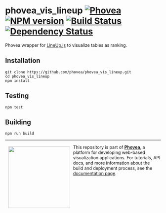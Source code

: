 phovea_vis_lineup [![Phovea][phovea-image]][phovea-url] [![NPM version][npm-image]][npm-url] [![Build Status][travis-image]][travis-url] [![Dependency Status][daviddm-image]][daviddm-url]
=====================

Phovea wrapper for [LineUp.js](http://github.com/Caleydo/lineup.js) to visualize tables as ranking.

Installation
------------

```
git clone https://github.com/phovea/phovea_vis_lineup.git
cd phovea_vis_lineup
npm install
```

Testing
-------

```
npm test
```

Building
--------

```
npm run build
```



***

<a href="https://caleydo.org"><img src="http://caleydo.org/assets/images/logos/caleydo.svg" align="left" width="200px" hspace="10" vspace="6"></a>
This repository is part of **[Phovea](http://phovea.caleydo.org/)**, a platform for developing web-based visualization applications. For tutorials, API docs, and more information about the build and deployment process, see the [documentation page](http://phovea.caleydo.org).


[phovea-image]: https://img.shields.io/badge/Phovea-Client%20Plugin-F47D20.svg
[phovea-url]: https://phovea.caleydo.org
[npm-image]: https://badge.fury.io/js/phovea_vis_lineup.svg
[npm-url]: https://npmjs.org/package/phovea_vis_lineup
[travis-image]: https://travis-ci.org/phovea/phovea_vis_lineup.svg?branch=master
[travis-url]: https://travis-ci.org/phovea/phovea_vis_lineup
[daviddm-image]: https://david-dm.org/phovea/phovea_vis_lineup/status.svg
[daviddm-url]: https://david-dm.org/phovea/phovea_vis_lineup
